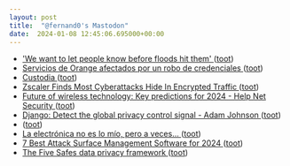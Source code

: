 ```yaml
---
layout: post
title:  "@fernand0's Mastodon"
date:  2024-01-08 12:45:06.695000+00:00
---
```

*  ['We want to let people know before floods hit them' ](https://www.bbc.com/news/business-6774825) ([toot](https://mastodon.social/@fernand0/111720392733050879))
*  [Servicios de Orange afectados por un robo de credenciales ](https://unaaldia.hispasec.com/2024/01/servicios-de-orange-afectados-por-un-robo-de-credenciales.htm) ([toot](https://mastodon.social/@fernand0/111720131339927028))
*  [Custodia ](https://www.flickr.com/photos/fernand0/53420243940) ([toot](https://mastodon.social/@fernand0/111720031695705714))
*  [Zscaler Finds Most Cyberattacks Hide In Encrypted Traffic ](https://www.zscaler.es/press/zscaler-threatlabz-finds-most-cyberattacks-hide-encrypted-traffi) ([toot](https://mastodon.social/@fernand0/111719846902366435))
*  [Future of wireless technology: Key predictions for 2024 - Help Net Security ](https://www.helpnetsecurity.com/2023/12/22/wireless-technology-2024-predictions) ([toot](https://mastodon.social/@fernand0/111719699409190152))
*  [Django: Detect the global privacy control signal - Adam Johnson ](https://adamj.eu/tech/2023/12/27/django-global-privacy-control) ([toot](https://mastodon.social/@fernand0/111717951037266973))
*  [ ](https://mastodon.social/users/fernand0/statuses/111716562950389012/activity) ([toot](https://mastodon.social/users/fernand0/statuses/111716562950389012/activity))
*  [La electrónica no es lo mío, pero a veces… ](https://avecesunafoto.wordpress.com/2024/01/07/la-electronica-no-es-lo-mio-pero-a-veces) ([toot](https://mastodon.social/@fernand0/111716163746052825))
*  [7 Best Attack Surface Management Software for 2024 ](https://www.esecurityplanet.com/networks/attack-surface-management-tools) ([toot](https://mastodon.social/@fernand0/111716114420799317))
*  [The Five Safes data privacy framework ](https://www.johndcook.com/blog/2024/01/05/five-safes) ([toot](https://mastodon.social/@fernand0/111715865427618454))
